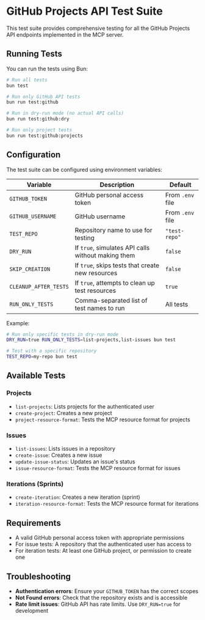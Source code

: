 # GitHub Projects API Test Suite

This test suite provides comprehensive testing for all the GitHub Projects API endpoints implemented in the MCP server.

## Running Tests

You can run the tests using Bun:

```bash
# Run all tests
bun test

# Run only GitHub API tests
bun run test:github

# Run in dry-run mode (no actual API calls)
bun run test:github:dry

# Run only project tests
bun run test:github:projects
```

## Configuration

The test suite can be configured using environment variables:

| Variable | Description | Default |
|----------|-------------|---------|
| `GITHUB_TOKEN` | GitHub personal access token | From `.env` file |
| `GITHUB_USERNAME` | GitHub username | From `.env` file |
| `TEST_REPO` | Repository name to use for testing | `"test-repo"` |
| `DRY_RUN` | If `true`, simulates API calls without making them | `false` |
| `SKIP_CREATION` | If `true`, skips tests that create new resources | `false` |
| `CLEANUP_AFTER_TESTS` | If `true`, attempts to clean up test resources | `true` |
| `RUN_ONLY_TESTS` | Comma-separated list of test names to run | All tests |

Example:

```bash
# Run only specific tests in dry-run mode
DRY_RUN=true RUN_ONLY_TESTS=list-projects,list-issues bun test

# Test with a specific repository
TEST_REPO=my-repo bun test
```

## Available Tests

### Projects

- `list-projects`: Lists projects for the authenticated user
- `create-project`: Creates a new project
- `project-resource-format`: Tests the MCP resource format for projects

### Issues

- `list-issues`: Lists issues in a repository
- `create-issue`: Creates a new issue
- `update-issue-status`: Updates an issue's status
- `issue-resource-format`: Tests the MCP resource format for issues

### Iterations (Sprints)

- `create-iteration`: Creates a new iteration (sprint)
- `iteration-resource-format`: Tests the MCP resource format for iterations

## Requirements

- A valid GitHub personal access token with appropriate permissions
- For issue tests: A repository that the authenticated user has access to
- For iteration tests: At least one GitHub project, or permission to create one

## Troubleshooting

- **Authentication errors**: Ensure your `GITHUB_TOKEN` has the correct scopes
- **Not Found errors**: Check that the repository exists and is accessible
- **Rate limit issues**: GitHub API has rate limits. Use `DRY_RUN=true` for development
